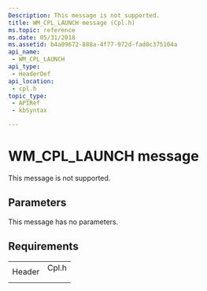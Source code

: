 ```yaml
---
Description: This message is not supported.
title: WM_CPL_LAUNCH message (Cpl.h)
ms.topic: reference
ms.date: 05/31/2018
ms.assetid: b4a09672-888a-4f77-972d-fad0c375104a
api_name: 
 - WM_CPL_LAUNCH
api_type: 
 - HeaderDef
api_location: 
 - cpl.h
topic_type: 
 - APIRef
 - kbSyntax

---
```


# WM\_CPL\_LAUNCH message

This message is not supported.

## Parameters

This message has no parameters.

## Requirements



|                   |                                                                                  |
|-------------------|----------------------------------------------------------------------------------|
| Header<br/> | <dl> <dt>Cpl.h</dt> </dl> |



 

 





